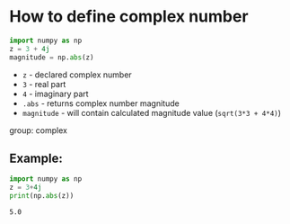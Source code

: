 # How to define complex number

```python
import numpy as np
z = 3 + 4j
magnitude = np.abs(z)
```

- `z` - declared complex number
- `3` - real part
- `4` - imaginary part
- `.abs` - returns complex number magnitude
- `magnitude` - will contain calculated magnitude value (`sqrt(3*3 + 4*4)`)

group: complex

## Example: 
```python
import numpy as np
z = 3+4j
print(np.abs(z))
```
```
5.0

```

